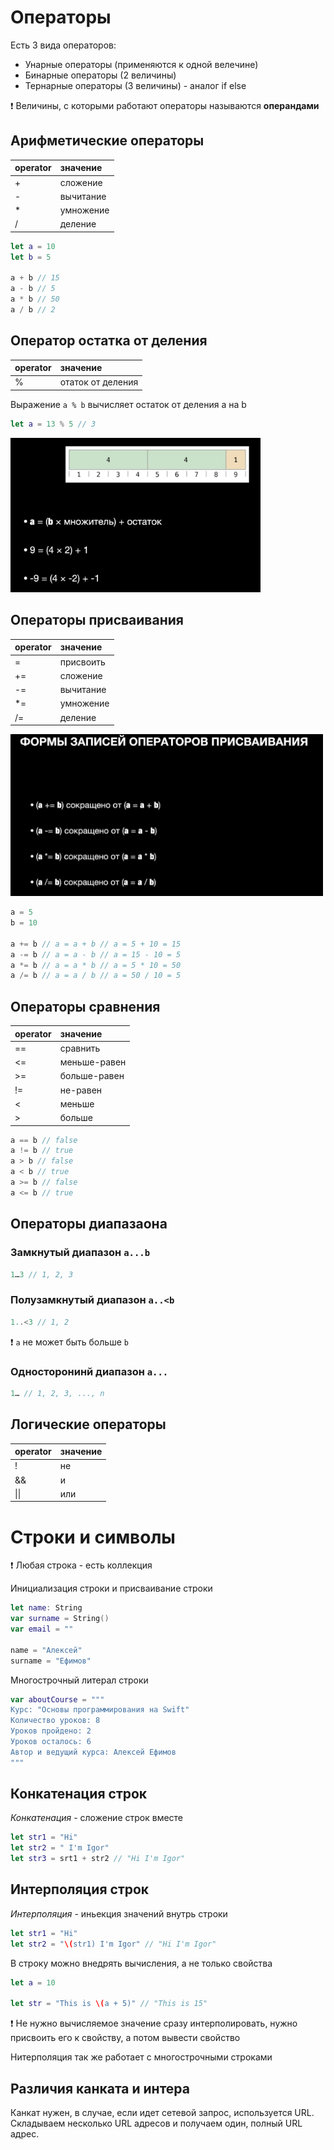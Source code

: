# Операторы

Есть 3 вида операторов:
- Унарные операторы (применяются к одной велечине)
- Бинарные операторы (2 величины)
- Тернарные операторы (3 величины) - аналог if else

❗️ Величины, с которыми работают операторы называются **операндами**

## Арифметические операторы

| operator | значение |
|:--|:--|
| + | сложение |
| - | вычитание |
| * | умножение |
| / | деление |

```swift
let a = 10
let b = 5

a + b // 15
a - b // 5
a * b // 50
a / b // 2
```

## Оператор остатка от деления
| operator | значение |
|:--|:--|
|% | отаток от деления |

Выражение `a % b` вычисляет остаток от деления a на b

```swift
let a = 13 % 5 // 3
```

<img src="contents/screenshot1.png" alt="drawing" width="400"/>

## Операторы присваивания

| operator | значение |
|:--|:--|
| =| присвоить |
| +=| сложение |
| -= | вычитание |
| *= | умножение |
| /= | деление |

<img src="contents/screenshot2.png" alt="drawing" width="500"/>

```swift 
a = 5
b = 10

a += b // a = a + b // a = 5 + 10 = 15
a -= b // a = a - b // a = 15 - 10 = 5
a *= b // a = a * b // a = 5 * 10 = 50
a /= b // a = a / b // a = 50 / 10 = 5
```

## Операторы сравнения 

| operator | значение |
|:--|:--|
| ==| сравнить |
| <= | меньше-равен |
| >= | больше-равен |
| != | не-равен |
| < | меньше |
| > | больше |

```swift
a == b // false
a != b // true
a > b // false
a < b // true
a >= b // false
a <= b // true
```

## Операторы диапазаона

### Замкнутый диапазон `a...b`
```swift
1…3 // 1, 2, 3
```
### Полузамкнутый диапазон `a..<b`
```swift
1..<3 // 1, 2
```

❗️ `a` не может быть больше `b`

### Односторонинй диапазон `a...`

```swift
1… // 1, 2, 3, ..., n
```

## Логические операторы
| operator | значение |
|:--|:--|
| ! | не |
| && | и |
| \|\| | или |


# Строки и символы
❗️ Любая строка - есть коллекция

Инициализация строки и присваивание строки
```swift
let name: String
var surname = String()
var email = ""

name = "Алексей"
surname = "Ефимов"
```
Многострочный литерал строки
```swift
var aboutCourse = """
Курс: "Основы программирования на Swift"
Количество уроков: 8
Уроков пройдено: 2
Уроков осталось: 6
Автор и ведущий курса: Алексей Ефимов
"""
```

## Конкатенация строк

*Конкатенация* - сложение строк вместе
```swift
let str1 = "Hi"
let str2 = " I'm Igor"
let str3 = srt1 + str2 // "Hi I'm Igor" 
```

## Интерполяция строк

*Интерполяция* - иньекция значений внутрь строки
```swift
let str1 = "Hi"
let str2 = "\(str1) I'm Igor" // "Hi I'm Igor" 
```

В строку можно внедрять вычисления, а не только свойства
```swift    
let a = 10

let str = "This is \(a + 5)" // "This is 15"
```
❗️ Не нужно вычисляемое значение сразу интерполировать, нужно присвоить его к свойству, а потом вывести свойство

Нитерполяция так же работает с многострочными строками

## Различия канката и интера
Канкат нужен, в случае, если идет сетевой запрос, используется URL. Складываем несколько URL адресов и получаем один, полный URL адрес.
